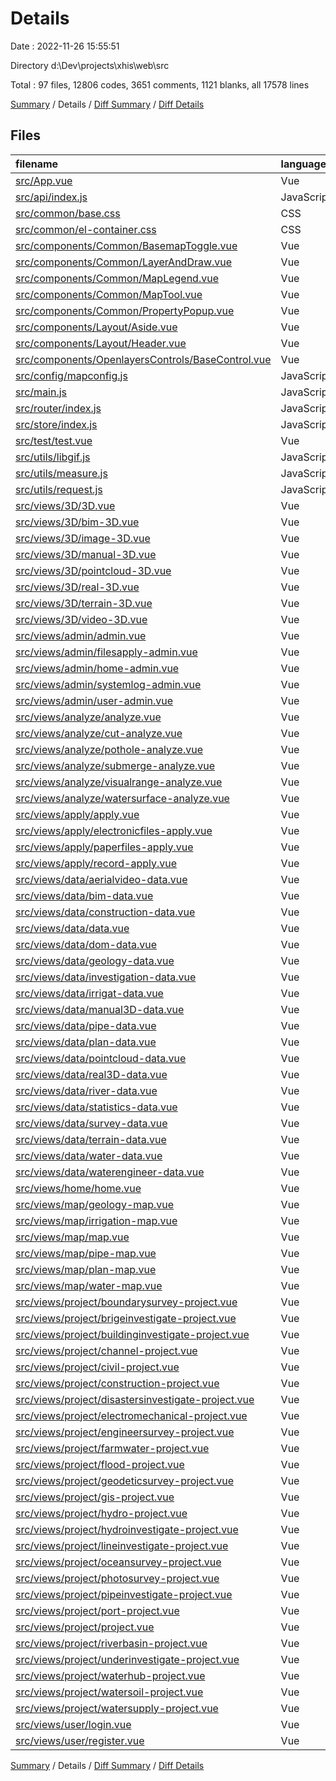 # Details

Date : 2022-11-26 15:55:51

Directory d:\\Dev\\projects\\xhis\\web\\src

Total : 97 files,  12806 codes, 3651 comments, 1121 blanks, all 17578 lines

[Summary](results.md) / Details / [Diff Summary](diff.md) / [Diff Details](diff-details.md)

## Files
| filename | language | code | comment | blank | total |
| :--- | :--- | ---: | ---: | ---: | ---: |
| [src/App.vue](/src/App.vue) | Vue | 10 | 0 | 6 | 16 |
| [src/api/index.js](/src/api/index.js) | JavaScript | 10 | 9 | 4 | 23 |
| [src/common/base.css](/src/common/base.css) | CSS | 47 | 15 | 7 | 69 |
| [src/common/el-container.css](/src/common/el-container.css) | CSS | 101 | 0 | 21 | 122 |
| [src/components/Common/BasemapToggle.vue](/src/components/Common/BasemapToggle.vue) | Vue | 168 | 2 | 13 | 183 |
| [src/components/Common/LayerAndDraw.vue](/src/components/Common/LayerAndDraw.vue) | Vue | 168 | 7 | 16 | 191 |
| [src/components/Common/MapLegend.vue](/src/components/Common/MapLegend.vue) | Vue | 23 | 1 | 4 | 28 |
| [src/components/Common/MapTool.vue](/src/components/Common/MapTool.vue) | Vue | 346 | 10 | 17 | 373 |
| [src/components/Common/PropertyPopup.vue](/src/components/Common/PropertyPopup.vue) | Vue | 91 | 1 | 7 | 99 |
| [src/components/Layout/Aside.vue](/src/components/Layout/Aside.vue) | Vue | 60 | 16 | 11 | 87 |
| [src/components/Layout/Header.vue](/src/components/Layout/Header.vue) | Vue | 95 | 12 | 13 | 120 |
| [src/components/OpenlayersControls/BaseControl.vue](/src/components/OpenlayersControls/BaseControl.vue) | Vue | 462 | 5 | 31 | 498 |
| [src/config/mapconfig.js](/src/config/mapconfig.js) | JavaScript | 0 | 0 | 1 | 1 |
| [src/main.js](/src/main.js) | JavaScript | 13 | 0 | 4 | 17 |
| [src/router/index.js](/src/router/index.js) | JavaScript | 394 | 30 | 12 | 436 |
| [src/store/index.js](/src/store/index.js) | JavaScript | 13 | 0 | 2 | 15 |
| [src/test/test.vue](/src/test/test.vue) | Vue | 5 | 1 | 3 | 9 |
| [src/utils/libgif.js](/src/utils/libgif.js) | JavaScript | 788 | 143 | 134 | 1,065 |
| [src/utils/measure.js](/src/utils/measure.js) | JavaScript | 211 | 60 | 30 | 301 |
| [src/utils/request.js](/src/utils/request.js) | JavaScript | 38 | 12 | 4 | 54 |
| [src/views/3D/3D.vue](/src/views/3D/3D.vue) | Vue | 30 | 1 | 3 | 34 |
| [src/views/3D/bim-3D.vue](/src/views/3D/bim-3D.vue) | Vue | 204 | 58 | 19 | 281 |
| [src/views/3D/image-3D.vue](/src/views/3D/image-3D.vue) | Vue | 230 | 22 | 19 | 271 |
| [src/views/3D/manual-3D.vue](/src/views/3D/manual-3D.vue) | Vue | 5 | 1 | 3 | 9 |
| [src/views/3D/pointcloud-3D.vue](/src/views/3D/pointcloud-3D.vue) | Vue | 196 | 22 | 18 | 236 |
| [src/views/3D/real-3D.vue](/src/views/3D/real-3D.vue) | Vue | 323 | 68 | 20 | 411 |
| [src/views/3D/terrain-3D.vue](/src/views/3D/terrain-3D.vue) | Vue | 228 | 30 | 19 | 277 |
| [src/views/3D/video-3D.vue](/src/views/3D/video-3D.vue) | Vue | 379 | 76 | 29 | 484 |
| [src/views/admin/admin.vue](/src/views/admin/admin.vue) | Vue | 28 | 0 | 3 | 31 |
| [src/views/admin/filesapply-admin.vue](/src/views/admin/filesapply-admin.vue) | Vue | 22 | 1 | 5 | 28 |
| [src/views/admin/home-admin.vue](/src/views/admin/home-admin.vue) | Vue | 22 | 1 | 4 | 27 |
| [src/views/admin/systemlog-admin.vue](/src/views/admin/systemlog-admin.vue) | Vue | 22 | 1 | 5 | 28 |
| [src/views/admin/user-admin.vue](/src/views/admin/user-admin.vue) | Vue | 22 | 1 | 5 | 28 |
| [src/views/analyze/analyze.vue](/src/views/analyze/analyze.vue) | Vue | 29 | 0 | 3 | 32 |
| [src/views/analyze/cut-analyze.vue](/src/views/analyze/cut-analyze.vue) | Vue | 22 | 1 | 5 | 28 |
| [src/views/analyze/pothole-analyze.vue](/src/views/analyze/pothole-analyze.vue) | Vue | 22 | 1 | 5 | 28 |
| [src/views/analyze/submerge-analyze.vue](/src/views/analyze/submerge-analyze.vue) | Vue | 22 | 1 | 5 | 28 |
| [src/views/analyze/visualrange-analyze.vue](/src/views/analyze/visualrange-analyze.vue) | Vue | 22 | 1 | 5 | 28 |
| [src/views/analyze/watersurface-analyze.vue](/src/views/analyze/watersurface-analyze.vue) | Vue | 22 | 1 | 5 | 28 |
| [src/views/apply/apply.vue](/src/views/apply/apply.vue) | Vue | 27 | 0 | 3 | 30 |
| [src/views/apply/electronicfiles-apply.vue](/src/views/apply/electronicfiles-apply.vue) | Vue | 22 | 1 | 5 | 28 |
| [src/views/apply/paperfiles-apply.vue](/src/views/apply/paperfiles-apply.vue) | Vue | 22 | 1 | 5 | 28 |
| [src/views/apply/record-apply.vue](/src/views/apply/record-apply.vue) | Vue | 22 | 1 | 5 | 28 |
| [src/views/data/aerialvideo-data.vue](/src/views/data/aerialvideo-data.vue) | Vue | 22 | 1 | 5 | 28 |
| [src/views/data/bim-data.vue](/src/views/data/bim-data.vue) | Vue | 22 | 1 | 5 | 28 |
| [src/views/data/construction-data.vue](/src/views/data/construction-data.vue) | Vue | 22 | 0 | 5 | 27 |
| [src/views/data/data.vue](/src/views/data/data.vue) | Vue | 57 | 0 | 3 | 60 |
| [src/views/data/dom-data.vue](/src/views/data/dom-data.vue) | Vue | 22 | 1 | 5 | 28 |
| [src/views/data/geology-data.vue](/src/views/data/geology-data.vue) | Vue | 22 | 1 | 5 | 28 |
| [src/views/data/investigation-data.vue](/src/views/data/investigation-data.vue) | Vue | 22 | 1 | 5 | 28 |
| [src/views/data/irrigat-data.vue](/src/views/data/irrigat-data.vue) | Vue | 22 | 1 | 5 | 28 |
| [src/views/data/manual3D-data.vue](/src/views/data/manual3D-data.vue) | Vue | 22 | 1 | 5 | 28 |
| [src/views/data/pipe-data.vue](/src/views/data/pipe-data.vue) | Vue | 22 | 1 | 5 | 28 |
| [src/views/data/plan-data.vue](/src/views/data/plan-data.vue) | Vue | 22 | 1 | 5 | 28 |
| [src/views/data/pointcloud-data.vue](/src/views/data/pointcloud-data.vue) | Vue | 22 | 1 | 5 | 28 |
| [src/views/data/real3D-data.vue](/src/views/data/real3D-data.vue) | Vue | 22 | 1 | 5 | 28 |
| [src/views/data/river-data.vue](/src/views/data/river-data.vue) | Vue | 22 | 1 | 5 | 28 |
| [src/views/data/statistics-data.vue](/src/views/data/statistics-data.vue) | Vue | 22 | 1 | 5 | 28 |
| [src/views/data/survey-data.vue](/src/views/data/survey-data.vue) | Vue | 22 | 1 | 5 | 28 |
| [src/views/data/terrain-data.vue](/src/views/data/terrain-data.vue) | Vue | 22 | 1 | 5 | 28 |
| [src/views/data/water-data.vue](/src/views/data/water-data.vue) | Vue | 22 | 1 | 5 | 28 |
| [src/views/data/waterengineer-data.vue](/src/views/data/waterengineer-data.vue) | Vue | 22 | 1 | 5 | 28 |
| [src/views/home/home.vue](/src/views/home/home.vue) | Vue | 45 | 6 | 6 | 57 |
| [src/views/map/geology-map.vue](/src/views/map/geology-map.vue) | Vue | 1,131 | 144 | 62 | 1,337 |
| [src/views/map/irrigation-map.vue](/src/views/map/irrigation-map.vue) | Vue | 1,297 | 2,362 | 62 | 3,721 |
| [src/views/map/map.vue](/src/views/map/map.vue) | Vue | 29 | 0 | 3 | 32 |
| [src/views/map/pipe-map.vue](/src/views/map/pipe-map.vue) | Vue | 1,308 | 139 | 61 | 1,508 |
| [src/views/map/plan-map.vue](/src/views/map/plan-map.vue) | Vue | 1,356 | 141 | 62 | 1,559 |
| [src/views/map/water-map.vue](/src/views/map/water-map.vue) | Vue | 1,244 | 163 | 61 | 1,468 |
| [src/views/project/boundarysurvey-project.vue](/src/views/project/boundarysurvey-project.vue) | Vue | 22 | 1 | 5 | 28 |
| [src/views/project/brigeinvestigate-project.vue](/src/views/project/brigeinvestigate-project.vue) | Vue | 22 | 1 | 5 | 28 |
| [src/views/project/buildinginvestigate-project.vue](/src/views/project/buildinginvestigate-project.vue) | Vue | 22 | 1 | 5 | 28 |
| [src/views/project/channel-project.vue](/src/views/project/channel-project.vue) | Vue | 22 | 1 | 5 | 28 |
| [src/views/project/civil-project.vue](/src/views/project/civil-project.vue) | Vue | 22 | 1 | 5 | 28 |
| [src/views/project/construction-project.vue](/src/views/project/construction-project.vue) | Vue | 22 | 1 | 5 | 28 |
| [src/views/project/disastersinvestigate-project.vue](/src/views/project/disastersinvestigate-project.vue) | Vue | 22 | 1 | 5 | 28 |
| [src/views/project/electromechanical-project.vue](/src/views/project/electromechanical-project.vue) | Vue | 22 | 1 | 5 | 28 |
| [src/views/project/engineersurvey-project.vue](/src/views/project/engineersurvey-project.vue) | Vue | 22 | 1 | 5 | 28 |
| [src/views/project/farmwater-project.vue](/src/views/project/farmwater-project.vue) | Vue | 22 | 1 | 5 | 28 |
| [src/views/project/flood-project.vue](/src/views/project/flood-project.vue) | Vue | 22 | 1 | 5 | 28 |
| [src/views/project/geodeticsurvey-project.vue](/src/views/project/geodeticsurvey-project.vue) | Vue | 22 | 1 | 5 | 28 |
| [src/views/project/gis-project.vue](/src/views/project/gis-project.vue) | Vue | 22 | 1 | 5 | 28 |
| [src/views/project/hydro-project.vue](/src/views/project/hydro-project.vue) | Vue | 22 | 1 | 5 | 28 |
| [src/views/project/hydroinvestigate-project.vue](/src/views/project/hydroinvestigate-project.vue) | Vue | 22 | 1 | 5 | 28 |
| [src/views/project/lineinvestigate-project.vue](/src/views/project/lineinvestigate-project.vue) | Vue | 22 | 1 | 5 | 28 |
| [src/views/project/oceansurvey-project.vue](/src/views/project/oceansurvey-project.vue) | Vue | 22 | 1 | 5 | 28 |
| [src/views/project/photosurvey-project.vue](/src/views/project/photosurvey-project.vue) | Vue | 22 | 1 | 5 | 28 |
| [src/views/project/pipeinvestigate-project.vue](/src/views/project/pipeinvestigate-project.vue) | Vue | 22 | 1 | 5 | 28 |
| [src/views/project/port-project.vue](/src/views/project/port-project.vue) | Vue | 22 | 1 | 5 | 28 |
| [src/views/project/project.vue](/src/views/project/project.vue) | Vue | 69 | 0 | 3 | 72 |
| [src/views/project/riverbasin-project.vue](/src/views/project/riverbasin-project.vue) | Vue | 22 | 1 | 5 | 28 |
| [src/views/project/underinvestigate-project.vue](/src/views/project/underinvestigate-project.vue) | Vue | 22 | 1 | 5 | 28 |
| [src/views/project/waterhub-project.vue](/src/views/project/waterhub-project.vue) | Vue | 22 | 1 | 5 | 28 |
| [src/views/project/watersoil-project.vue](/src/views/project/watersoil-project.vue) | Vue | 22 | 1 | 5 | 28 |
| [src/views/project/watersupply-project.vue](/src/views/project/watersupply-project.vue) | Vue | 22 | 1 | 5 | 28 |
| [src/views/user/login.vue](/src/views/user/login.vue) | Vue | 147 | 17 | 19 | 183 |
| [src/views/user/register.vue](/src/views/user/register.vue) | Vue | 191 | 23 | 26 | 240 |

[Summary](results.md) / Details / [Diff Summary](diff.md) / [Diff Details](diff-details.md)